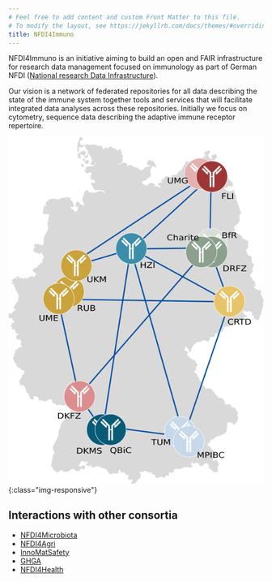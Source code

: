 ```yaml
---
# Feel free to add content and custom Front Matter to this file.
# To modify the layout, see https://jekyllrb.com/docs/themes/#overriding-theme-defaults
title: NFDI4Immuno
---
```


NFDI4Immuno is an initiative aiming to build an open and FAIR infrastructure for research data management focused on immunology as part of German NFDI ([National research Data Infrastructure](https://www.nfdi.de/)).

Our vision is a network of federated repositories for all data describing the state of the immune system together tools and services that will facilitate integrated data analyses across these repositories. Initially we focus on cytometry, sequence data describing the adaptive immune receptor repertoire.

![Consortium members location](/assets/img/germany_map_applicants.png){:class="img-responsive"}

## Interactions with other consortia
 <!-- cspell: disable -->
- [NFDI4Microbiota](https://nfdi4microbiota.de/)
- [NFDI4Agri](https://www.nfdi4agri.de/)
- [InnoMatSafety](https://nfdi4nanosafety.de/)
- [GHGA](https://ghga.dkfz.de/)
- [NFDI4Health](https://www.nfdi4health.de/)
<!-- cspell: enable -->
